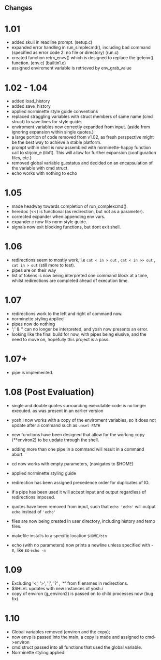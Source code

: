 ## Changes

 # 1.01
 - added skull in readline prompt. (setup.c)
 - expanded error handling in run_simplecmd(), including bad command (specified as error code 2: no file or directory) (run.c)
 - created function retrv_envv() which is designed to replace the getenv() function. (env.c) (builtin1.c)
 - assigned enviroment variable is retrieved by env_grab_value


 # 1.02 - 1.04
 - added load_history
 - added save_history
 - applied norminette style guide conventions
 - replaced straggling variables with struct members of same name (cmd struct) to save lines for style guide.
 - enviroment variables now correctly expanded from input. (aside from ignoring expansion within single quotes.)
 - a large portion of code removed from v1.02, as fresh perspective might be the best way to achieve a stable platform.
 - prompt within shell is now assembled with norminette-happy function call to strjoin_e (libft). This will allow for further expansion (configuration files, etc.)
 - removed global variable g_estatus and decided on an encapsulation of the variable with cmd struct.
 - echo works with nothing to echo
 
 # 1.05
 - made headway towards completion of run_complexcmd().
 - heredoc (<<) is functional (as redirection, but not as a parameter).
 - corrected expander when appending env vars.
 - expander.c now fits norm style guide.
 - signals now exit blocking functions, but dont exit shell.

 # 1.06
 - redirections seem to mostly work, i.e `` cat < in > out `` , `` cat < in >> out `` , `` cat in > out `` (still more to test).
 - pipes are on their way
 - list of tokens is now being interpreted one command block at a time, whilst redirections are completed ahead of execution time.

 # 1.07
 - redirections work to the left and right of command now.
 - norminette styling applied
 - pipes now do nothing
 - ';' & '\' can no longer be interpreted, and yosh now presents an error.
 - looking like the final build for now, with pipes being elusive, and the need to move on, hopefully this project is a pass.

 # 1.07+
 - pipe is implemented.

 # 1.08 (Post Evaluation)
 - single and double quotes surrounding executable code is no longer executed.
	as was present in an earlier version
 - yosh.i now works with a copy of the enviroment variables, so it does not update after a command such as `` unset PATH ``
 - new functions have been designed that allow for the working copy (**environ2) to be update through the shell.
 - adding more than one pipe in a command will result in a command abort.
 - cd now works with empty parameters, (navigates to $HOME)
 - applied norminette styling guide

 - redirection has been assigned precedence order for duplicates of IO.
 - if a pipe has been used it will accept input and output regardless of redirections imposed.
 - quotes have been removed from input, such that `` echo 'echo' `` will output `` echo `` instead of `` 'echo' ``
 - files are now being created in user directory, including history and temp files.
 - makefile installs to a specific location `` $HOME/bin ``
 - echo (with no parameters) now prints a newline unless specified with -n, like so `` echo -n ``
 
 # 1.09
 - Excluding '<', '>', '|', '?' , '*' from filenames in redirections.
 - $SHLVL updates with new instances of yosh.i
 - copy of environ (g_environ2) is passed on to child processes now (bug fix)

 # 1.10
 - Global variables removed (environ and the copy);
 - now envp is passed into the main, a copy is made and assigned to cmd->environ
 - cmd struct passed into all functions that used the global variable.
 - Norminette styling applied